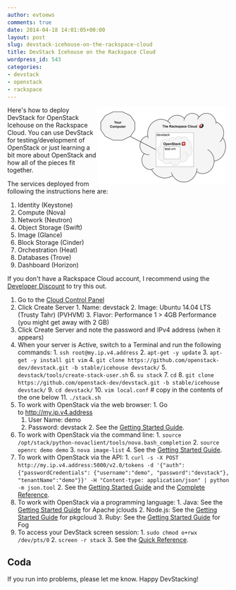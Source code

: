 ```yaml
---
author: evtoews
comments: true
date: 2014-04-18 14:01:05+00:00
layout: post
slug: devstack-icehouse-on-the-rackspace-cloud
title: DevStack Icehouse on the Rackspace Cloud
wordpress_id: 543
categories:
- devstack
- openstack
- rackspace
---
```


<img style="float:right" src="/img/posts/cloud-inception.png?w=300"/>Here's how to deploy DevStack for OpenStack Icehouse on the Rackspace Cloud. You can use DevStack for testing/development of OpenStack or just learning a bit more about OpenStack and how all of the pieces fit together.

The services deployed from following the instructions here are:

  1. Identity (Keystone)
  2. Compute (Nova)
  3. Network (Neutron)
  4. Object Storage (Swift)
  5. Image (Glance)
  6. Block Storage (Cinder)
  7. Orchestration (Heat)
  8. Databases (Trove)
  9. Dashboard (Horizon)

If you don't have a Rackspace Cloud account, I recommend using the [Developer Discount](http://developer.rackspace.com/devtrial/) to try this out.

  1. Go to the [Cloud Control Panel](https://mycloud.rackspace.com/)
  2. Click Create Server
    1. Name: devstack
    2. Image: Ubuntu 14.04 LTS (Trusty Tahr) (PVHVM)
    3. Flavor: Performance 1 > 4GB Performance (you might get away with 2 GB)
  3. Click Create Server and note the password and IPv4 address (when it appears)
  4. When your server is Active, switch to a Terminal and run the following commands:
    1. `ssh root@my.ip.v4.address`
    2. `apt-get -y update`
    3. `apt-get -y install git vim`
    4. `git clone https://github.com/openstack-dev/devstack.git -b stable/icehouse devstack/`
    5. `devstack/tools/create-stack-user.sh`
    6. `su stack`
    7. `cd`
    8. `git clone https://github.com/openstack-dev/devstack.git -b stable/icehouse devstack/`
    9. `cd devstack/`
    10. `vim local.conf` # copy in the contents of the one below
    11. `./stack.sh`
  5. To work with OpenStack via the web browser:
    1. Go to http://my.ip.v4.address
      1. User Name: demo
      2. Password: devstack
    2. See the [Getting Started Guide](http://docs.openstack.org/user-guide/content/ch_dashboard.html).
  6. To work with OpenStack via the command line:
    1. `source /opt/stack/python-novaclient/tools/nova.bash_completion`
    2. `source openrc demo demo`
    3. `nova image-list`
    4. See the [Getting Started Guide](http://docs.openstack.org/user-guide/content/ch_cli.html).
  7. To work with OpenStack via the API:
    1. `curl -s -X POST http://my.ip.v4.address:5000/v2.0/tokens -d '{"auth": {"passwordCredentials": {"username":"demo", "password":"devstack"}, "tenantName":"demo"}}' -H "Content-type: application/json" | python -m json.tool`
    2. See the [Getting Started Guide](http://docs.openstack.org/api/quick-start/content/) and the [Complete Reference](http://api.openstack.org/api-ref.html).
  8. To work with OpenStack via a programming language:
    1. Java: See the [Getting Started Guide](http://jclouds.apache.org/guides/openstack/) for Apache jclouds
    2. Node.js: See the [Getting Started Guide](https://github.com/pkgcloud/pkgcloud/blob/master/docs/providers/openstack/getting-started-compute.md) for pkgcloud
    3. Ruby: See the [Getting Started Guide](https://github.com/fog/fog/blob/master/lib/fog/openstack/docs/getting_started.md) for Fog
  9. To access your DevStack screen session:
    1. `sudo chmod o+rwx /dev/pts/0`
    2. `screen -r stack`
    3. See the [Quick Reference](http://aperiodic.net/screen/quick_reference).

<script src="https://gist.github.com/everett-toews/11063431.js"></script>

## Coda

If you run into problems, please let me know. Happy DevStacking!
